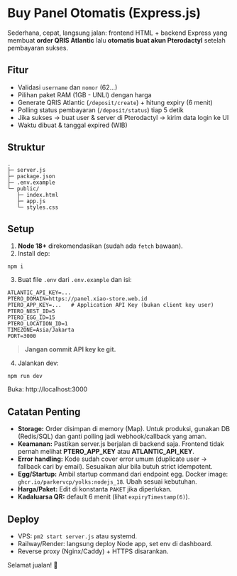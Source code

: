 # Buy Panel Otomatis (Express.js)

Sederhana, cepat, langsung jalan: frontend HTML + backend Express yang
membuat **order QRIS Atlantic** lalu **otomatis buat akun Pterodactyl**
setelah pembayaran sukses.

## Fitur
- Validasi `username` dan `nomor` (62...)
- Pilihan paket RAM (1GB - UNLI) dengan harga
- Generate QRIS Atlantic (`/deposit/create`) + hitung expiry (6 menit)
- Polling status pembayaran (`/deposit/status`) tiap 5 detik
- Jika sukses → buat user & server di Pterodactyl → kirim data login ke UI
- Waktu dibuat & tanggal expired (WIB)

## Struktur
```
.
├─ server.js
├─ package.json
├─ .env.example
└─ public/
   ├─ index.html
   ├─ app.js
   └─ styles.css
```

## Setup
1) **Node 18+** direkomendasikan (sudah ada `fetch` bawaan).
2) Install dep:
```
npm i
```
3) Buat file `.env` dari `.env.example` dan isi:
```
ATLANTIC_API_KEY=...
PTERO_DOMAIN=https://panel.xiao-store.web.id
PTERO_APP_KEY=...   # Application API Key (bukan client key user)
PTERO_NEST_ID=5
PTERO_EGG_ID=15
PTERO_LOCATION_ID=1
TIMEZONE=Asia/Jakarta
PORT=3000
```
> **Jangan commit API key ke git.**

4) Jalankan dev:
```
npm run dev
```
Buka: http://localhost:3000

## Catatan Penting
- **Storage:** Order disimpan di memory (Map). Untuk produksi, gunakan DB (Redis/SQL) dan ganti polling jadi webhook/callback yang aman.
- **Keamanan:** Pastikan server.js berjalan di backend saja. Frontend tidak pernah melihat **PTERO_APP_KEY** atau **ATLANTIC_API_KEY**.
- **Error handling:** Kode sudah cover error umum (duplicate user → fallback cari by email). Sesuaikan alur bila butuh strict idempotent.
- **Egg/Startup:** Ambil startup command dari endpoint egg. Docker image: `ghcr.io/parkervcp/yolks:nodejs_18`. Ubah sesuai kebutuhan.
- **Harga/Paket:** Edit di konstanta `PAKET` jika diperlukan.
- **Kadaluarsa QR:** default 6 menit (lihat `expiryTimestamp(6)`).

## Deploy
- VPS: `pm2 start server.js` atau systemd.
- Railway/Render: langsung deploy Node app, set env di dashboard.
- Reverse proxy (Nginx/Caddy) + HTTPS disarankan.

Selamat jualan! 🚀
